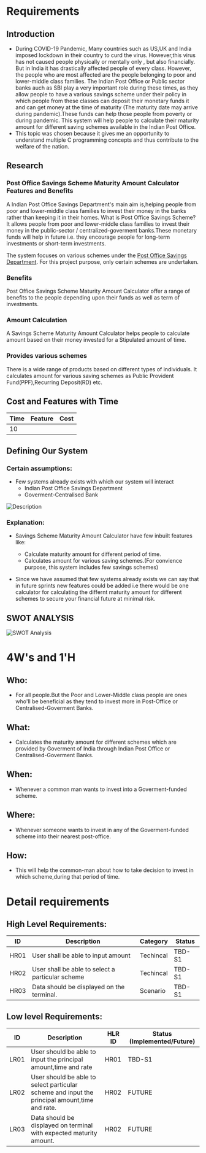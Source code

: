 # Requirements
## Introduction
 * During COVID-19 Pandemic, Many countries such as US,UK and India imposed lockdown in their country to curd the virus. However,this virus has not caused people physically or mentally only , but also financially. But in India it has drastically affected people of every class. However, the people who are most affected are the people belonging to poor and lower-middle class families. The Indian Post Office or Public sector banks auch as SBI play a very important role during these times, as they allow people to have a various savings scheme under their policy in which people from these classes can deposit their monetary funds it and can get money at the time of maturity (The maturity date may arrive during pandemic).These funds can help those people from poverty or during pandemic. This system will help people to calculate their maturity amount for different saving schemes available in the Indian Post Office.     
 * This topic was chosen because it gives me an opportunity to understand multiple C programming concepts and thus contribute to the welfare of the nation.

## Research
### Post Office Savings Scheme Maturity Amount Calculator Features and Benefits
A Indian Post Office Savings Department's main aim is,helping people from poor and lower-middle class families to invest their money in the banks rather than keeping it in their homes. 
What is Post Office Savings Scheme? 
It allows people from poor and lower-middle class families to invest their money in the public-sector / centralized-goverment banks.These monetary funds will help in future i.e. they encourage people for long-term investments or short-term investments.

The system focuses on various schemes under the [Post Office Savings Department](https://www.indiapost.gov.in/Financial/pages/content/post-office-saving-schemes.aspx). For this project purpose, only certain schemes are undertaken.

### Benefits
Post Office Savings Scheme Maturity Amount Calculator offer a range of benefits to the people depending upon their funds as well as term of investments.

### Amount Calculation
A Savings Scheme Maturity Amount Calculator helps people to calculate amount based on their money invested for a Stipulated amount of time.

### Provides various schemes
There is a wide range of products based on different types of individuals. It calculates amount for various saving schemes as Public Provident Fund(PPF),Recurring Deposit(RD) etc.






## Cost and Features with Time 
| Time | Feature | Cost |
| ----- | ----- | ----- |
| 10


## Defining Our System
### Certain assumptions:
* Few systems already exists with which our system will interact
    * Indian Post Office Savings Department
    * Goverment-Centralised Bank 
    
![Description](https://github.com/arc-arnob/LnT_Mini_Project/blob/main/1_Requirements/system.png)
### Explanation:
* Savings Scheme Maturity Amount Calculator have few inbuilt features like:
    * Calculate maturity amount for different period of time.
    * Calculates amount for various saving schemes.(For convience purpose, this system includes few savings schemes)

* Since we have assumed that few systems already exists we can say that in future sprints new features could be added i.e there would be one calculator for calculating the differnt maturity amount for different schemes to secure your financial future at minimal risk.

## SWOT ANALYSIS
![SWOT Analysis](https://github.com/arc-arnob/LnT_Mini_Project/blob/main/1_Requirements/swot.png)

# 4W&#39;s and 1&#39;H

## Who:
* For all people.But the Poor and Lower-Middle class people are ones who'll be beneficial as they tend to invest more in Post-Office or Centralised-Goverment Banks.

## What:
* Calculates the maturity amount for different schemes which are provided by Goverment of India through Indian Post Office or Centralised-Goverment Banks.

## When:
* Whenever a common man wants to invest into a Goverment-funded scheme.

## Where:
* Whenever someone wants to invest in any of the Goverment-funded scheme into their nearest post-office.

## How:
* This will help the common-man about how to take decision to invest in which scheme,during that period of time.

# Detail requirements
## High Level Requirements: 
| ID | Description | Category | Status | 
| ----- | ----- | ------- | ---------|
| HR01 | User shall be able to input amount| Techincal | TBD-S1 | 
| HR02 | User shall be able to select a particular scheme | Techincal | TBD-S1 |
| HR03 | Data should be displayed on the terminal. | Scenario | TBD-S1 |


##  Low level Requirements:
| ID | Description | HLR ID | Status (Implemented/Future) |
| ------ | --------- | ------ | ----- |
| LR01 | User should be able to input the principal amount,time and rate | HR01 | TBD-S1 |
| LR02 | User should be able to select particular scheme and  input the principal amount,time and rate.| HR02 | FUTURE |
| LR03 | Data should be displayed on terminal with expected maturity amount. | HR02 | FUTURE |

